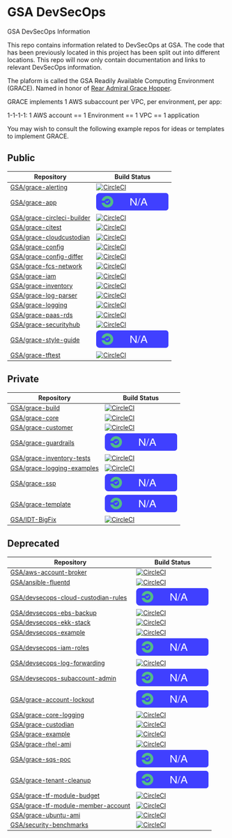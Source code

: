 # GSA DevSecOps

GSA DevSecOps Information

This repo contains information related to DevSecOps at GSA. The code that has been previously located in this project has been split out into different locations. This repo will now only contain documentation and links to relevant DevSecOps information.

The plaform is called the GSA Readily Available Computing Environment (GRACE).
Named in honor of [Rear Admiral Grace Hopper](https://en.wikipedia.org/wiki/Grace_Hopper).

GRACE implements 1 AWS subaccount per VPC, per environment, per app:

1-1-1-1:
1 AWS account == 1 Environment == 1 VPC == 1 application

You may wish to consult the following example repos for ideas or templates to implement GRACE.

## Public ##
| Repository | Build Status |
| ---------- | ------------ |
| [GSA/grace-alerting](https://github.com/GSA/grace-alerting) | [![CircleCI](https://circleci.com/gh/GSA/grace-alerting.svg?style=svg)](https://circleci.com/gh/GSA/grace-alerting) |
| [GSA/grace-app](https://github.com/GSA/grace-app) | ![No Builds](images/na.svg) |
| [GSA/grace-circleci-builder](https://github.com/GSA/grace-circleci-builder) | [![CircleCI](https://circleci.com/gh/GSA/grace-circleci-builder.svg?style=svg)](https://circleci.com/gh/GSA/grace-circleci-builder) |
| [GSA/grace-citest](https://github.com/GSA/grace-citest) | [![CircleCI](https://circleci.com/gh/GSA/grace-citest.svg?style=svg)](https://circleci.com/gh/GSA/grace-citest) |
| [GSA/grace-cloudcustodian](https://github.com/GSA/grace-cloudcustodian) | [![CircleCI](https://circleci.com/gh/GSA/grace-cloudcustodian.svg?style=svg)](https://circleci.com/gh/GSA/grace-cloudcustodian) |
| [GSA/grace-config](https://github.com/GSA/grace-config) | [![CircleCI](https://circleci.com/gh/GSA/grace-config.svg?style=svg)](https://circleci.com/gh/GSA/grace-config) |
| [GSA/grace-config-differ](https://github.com/GSA/grace-config-differ) | [![CircleCI](https://circleci.com/gh/GSA/grace-config-differ.svg?style=svg)](https://circleci.com/gh/GSA/grace-config-differ) |
| [GSA/grace-fcs-network](https://github.com/GSA/grace-fcs-network) | [![CircleCI](https://circleci.com/gh/GSA/grace-fcs-network.svg?style=svg)](https://circleci.com/gh/GSA/grace-fcs-network) |
| [GSA/grace-iam](https://github.com/GSA/grace-iam) | [![CircleCI](https://circleci.com/gh/GSA/grace-iam.svg?style=svg)](https://circleci.com/gh/GSA/grace-iam) |
| [GSA/grace-inventory](https://github.com/GSA/grace-inventory) | [![CircleCI](https://circleci.com/gh/GSA/grace-inventory.svg?style=svg)](https://circleci.com/gh/GSA/grace-inventory) |
| [GSA/grace-log-parser](https://github.com/GSA/grace-log-parser) | [![CircleCI](https://circleci.com/gh/GSA/grace-log-parser.svg?style=svg)](https://circleci.com/gh/GSA/grace-log-parser) |
| [GSA/grace-logging](https://github.com/GSA/grace-logging) | [![CircleCI](https://circleci.com/gh/GSA/grace-logging.svg?style=svg)](https://circleci.com/gh/GSA/grace-logging) |
| [GSA/grace-paas-rds](https://github.com/GSA/grace-paas-rds) | [![CircleCI](https://circleci.com/gh/GSA/grace-paas-rds.svg?style=svg)](https://circleci.com/gh/GSA/grace-paas-rds) |
| [GSA/grace-securityhub](https://github.com/GSA/grace-securityhub) | [![CircleCI](https://circleci.com/gh/GSA/grace-securityhub.svg?style=svg)](https://circleci.com/gh/GSA/grace-securityhub) |
| [GSA/grace-style-guide](https://github.com/GSA/grace-style-guide) | ![No Builds](images/na.svg) |
| [GSA/grace-tftest](https://github.com/GSA/grace-tftest) | [![CircleCI](https://circleci.com/gh/GSA/grace-tftest.svg?style=svg)](https://circleci.com/gh/GSA/grace-tftest) |

## Private ##
| Repository | Build Status |
| ---------- | ------------ |
| [GSA/grace-build](https://github.com/GSA/grace-build) | [![CircleCI](https://circleci.com/gh/GSA/grace-build.svg?style=svg&circle-token=6b07cc7993c4c038236c25c794e6b7ba334cc83d)](https://circleci.com/gh/GSA/grace-build) |
| [GSA/grace-core](https://github.com/GSA/grace-core) | [![CircleCI](https://circleci.com/gh/GSA/grace-core.svg?style=svg&circle-token=d0bdc1c9e646280312a4a8254f7c8d4698c8729f)](https://circleci.com/gh/GSA/grace-core) |
| [GSA/grace-customer](https://github.com/GSA/grace-customer) | [![CircleCI](https://circleci.com/gh/GSA/grace-customer.svg?style=svg&circle-token=7e53b3a7f13a014a3dabbcd56a6e27120ba1d405)](https://circleci.com/gh/GSA/grace-customer) |
| [GSA/grace-guardrails](https://github.com/GSA/grace-guardrails) | ![No Builds](images/na.svg) |
| [GSA/grace-inventory-tests](https://github.com/GSA/grace-inventory-tests) | [![CircleCI](https://circleci.com/gh/GSA/grace-inventory-tests.svg?style=svg&circle-token=f86712ce5167665fe0d4a23d4af4fe7e9a20f7de)](https://circleci.com/gh/GSA/grace-inventory-tests) |
| [GSA/grace-logging-examples](https://github.com/GSA/grace-logging-examples) | [![CircleCI](https://circleci.com/gh/GSA/grace-logging-examples.svg?style=svg&circle-token=7764e93956515e856f81bf9e07d230f36b0b2b5b)](https://circleci.com/gh/GSA/grace-logging-examples) |
| [GSA/grace-ssp](https://github.com/GSA/grace-ssp) | ![No Builds](images/na.svg) |
| [GSA/grace-template](https://github.com/GSA/grace-template) | ![No Builds](images/na.svg) |
| [GSA/IDT-BigFix](https://github.com/GSA/IDT-BigFix) | [![CircleCI](https://circleci.com/gh/GSA/IDT-BigFix.svg?style=svg&circle-token=14c1b058f570454f69bd3fee2392fd903030a15c)](https://circleci.com/gh/GSA/IDT-BigFix) |

## Deprecated ##
| Repository | Build Status |
| ---------- | ------------ |
| [GSA/aws-account-broker](https://github.com/GSA/aws-account-broker) | [![CircleCI](https://circleci.com/gh/GSA/aws-account-broker.svg?style=svg)](https://circleci.com/gh/GSA/aws-account-broker) |
| [GSA/ansible-fluentd](https://github.com/GSA/ansible-fluentd) | [![CircleCI](https://circleci.com/gh/GSA/ansible-fluentd.svg?style=svg)](https://circleci.com/gh/GSA/ansible-fluentd) |
| [GSA/devsecops-cloud-custodian-rules](https://github.com/GSA/devsecops-cloud-custodian-rules) | ![No Builds](images/na.svg) |
| [GSA/devsecops-ebs-backup](https://github.com/GSA/devsecops-ebs-backup) | [![CircleCI](https://circleci.com/gh/GSA/devsecops-ebs-backup.svg?style=svg)](https://circleci.com/gh/GSA/devsecops-ebs-backup) |
| [GSA/devsecops-ekk-stack](https://github.com/GSA/devsecops-ekk-stack) | [![CircleCI](https://circleci.com/gh/GSA/devsecops-ekk-stack.svg?style=svg)](https://circleci.com/gh/GSA/devsecops-ekk-stack) |
| [GSA/devsecops-example](https://github.com/GSA/devsecops-example) | [![CircleCI](https://circleci.com/gh/GSA/devsecops-example.svg?style=svg)](https://circleci.com/gh/GSA/devsecops-example) |
| [GSA/devsecops-iam-roles](https://github.com/GSA/devsecops-iam-roles) | ![No Builds](images/na.svg) |
| [GSA/devsecops-log-forwarding](https://github.com/GSA/devsecops-log-forwarding) | [![CircleCI](https://circleci.com/gh/GSA/devsecops-log-forwarding.svg?style=svg)](https://circleci.com/gh/GSA/devsecops-log-forwarding) |
| [GSA/devsecops-subaccount-admin](https://github.com/GSA/devsecops-subaccount-admin) | ![No Builds](images/na.svg) |
| [GSA/grace-account-lockout](https://github.com/GSA/grace-account-lockout) | ![Archived](images/na.svg) |
| [GSA/grace-core-logging](https://github.com/GSA/grace-core-logging) | [![CircleCI](https://circleci.com/gh/GSA/grace-core-logging.svg?style=svg&circle-token=fe4919d129e0a79d08448086f540b960a845a4b2)](https://circleci.com/gh/GSA/grace-core-logging) |
| [GSA/grace-custodian](https://github.com/GSA/grace-custodian) | [![CircleCI](https://circleci.com/gh/GSA/grace-custodian.svg?style=svg&circle-token=a99463d5a32501483181c14bc4b058d4e6135c8c)](https://circleci.com/gh/GSA/grace-custodian) |
| [GSA/grace-example](https://github.com/GSA/grace-example) | [![CircleCI](https://circleci.com/gh/GSA/grace-example.svg?style=svg)](https://circleci.com/gh/GSA/grace-example) |
| [GSA/grace-rhel-ami](https://github.com/GSA/grace-rhel-ami) | [![CircleCI](https://circleci.com/gh/GSA/grace-rhel-ami.svg?style=svg)](https://circleci.com/gh/GSA/grace-rhel-ami) |
| [GSA/grace-sqs-poc](https://github.com/GSA/grace-sqs-poc) | ![Archived](images/na.svg) |
| [GSA/grace-tenant-cleanup](https://github.com/GSA/grace-tenant-cleanup) | ![Archived](images/na.svg) |
| [GSA/grace-tf-module-budget](https://github.com/GSA/grace-tf-module-budget) | [![CircleCI](https://circleci.com/gh/GSA/grace-tf-module-budget.svg?style=svg)](https://circleci.com/gh/GSA/grace-tf-module-budget) |
| [GSA/grace-tf-module-member-account](https://github.com/GSA/grace-tf-module-member-account) | [![CircleCI](https://circleci.com/gh/GSA/grace-tf-module-member-account.svg?style=svg)](https://circleci.com/gh/GSA/grace-tf-module-member-account) |
| [GSA/grace-ubuntu-ami](https://github.com/GSA/grace-ubuntu-ami) | [![CircleCI](https://circleci.com/gh/GSA/grace-ubuntu-ami.svg?style=svg)](https://circleci.com/gh/GSA/grace-ubuntu-ami) |
| [GSA/security-benchmarks](https://github.com/GSA/security-benchmarks) | [![CircleCI](https://circleci.com/gh/GSA/security-benchmarks.svg?style=svg)](https://circleci.com/gh/GSA/security-benchmarks) | ![No Builds](images/na.svg) |
